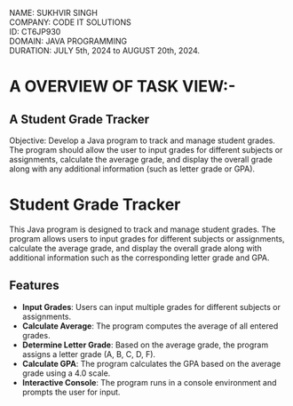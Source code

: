 NAME: SUKHVIR SINGH <br>
COMPANY: CODE IT SOLUTIONS <br>
ID: CT6JP930 <br>
DOMAIN: JAVA PROGRAMMING <br>
DURATION:  JULY 5th, 2024 to AUGUST 20th, 2024.


# A OVERVIEW OF TASK VIEW:-
## A Student Grade Tracker
Objective: Develop a Java program to track and manage student grades. The
program should allow the user to input grades for different subjects or
assignments, calculate the average grade, and display the overall
grade along with any additional information (such as letter grade or
GPA).


# Student Grade Tracker

This Java program is designed to track and manage student grades. The program allows users to input grades for different subjects or assignments, calculate the average grade, and display the overall grade along with additional information such as the corresponding letter grade and GPA.

## Features

- **Input Grades**: Users can input multiple grades for different subjects or assignments.
- **Calculate Average**: The program computes the average of all entered grades.
- **Determine Letter Grade**: Based on the average grade, the program assigns a letter grade (A, B, C, D, F).
- **Calculate GPA**: The program calculates the GPA based on the average grade using a 4.0 scale.
- **Interactive Console**: The program runs in a console environment and prompts the user for input.
